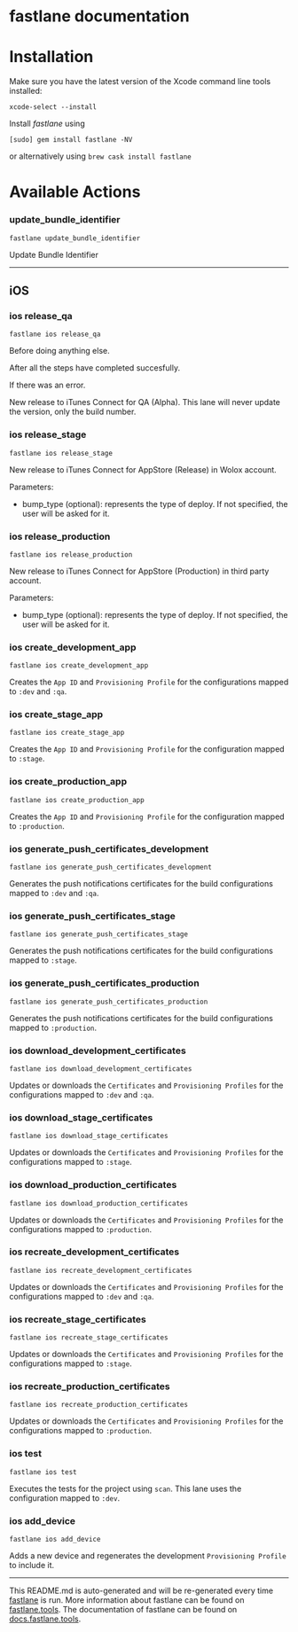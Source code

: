 fastlane documentation
================
# Installation

Make sure you have the latest version of the Xcode command line tools installed:

```
xcode-select --install
```

Install _fastlane_ using
```
[sudo] gem install fastlane -NV
```
or alternatively using `brew cask install fastlane`

# Available Actions
### update_bundle_identifier
```
fastlane update_bundle_identifier
```
Update Bundle Identifier

----

## iOS
### ios release_qa
```
fastlane ios release_qa
```
Before doing anything else.

After all the steps have completed succesfully.

If there was an error.

New release to iTunes Connect for QA (Alpha). This lane will never update the version, only the build number.
### ios release_stage
```
fastlane ios release_stage
```
New release to iTunes Connect for AppStore (Release) in Wolox account.

Parameters:

- bump_type (optional): represents the type of deploy. If not specified, the user will be asked for it.
### ios release_production
```
fastlane ios release_production
```
New release to iTunes Connect for AppStore (Production) in third party account.

Parameters:

- bump_type (optional): represents the type of deploy. If not specified, the user will be asked for it.
### ios create_development_app
```
fastlane ios create_development_app
```
Creates the `App ID` and `Provisioning Profile` for the configurations mapped to `:dev` and `:qa`.
### ios create_stage_app
```
fastlane ios create_stage_app
```
Creates the `App ID` and `Provisioning Profile` for the configuration mapped to `:stage`.
### ios create_production_app
```
fastlane ios create_production_app
```
Creates the `App ID` and `Provisioning Profile` for the configuration mapped to `:production`.
### ios generate_push_certificates_development
```
fastlane ios generate_push_certificates_development
```
Generates the push notifications certificates for the build configurations mapped to `:dev` and `:qa`.
### ios generate_push_certificates_stage
```
fastlane ios generate_push_certificates_stage
```
Generates the push notifications certificates for the build configurations mapped to `:stage`.
### ios generate_push_certificates_production
```
fastlane ios generate_push_certificates_production
```
Generates the push notifications certificates for the build configurations mapped to `:production`.
### ios download_development_certificates
```
fastlane ios download_development_certificates
```
Updates or downloads the `Certificates` and `Provisioning Profiles` for the configurations mapped to `:dev` and `:qa`.
### ios download_stage_certificates
```
fastlane ios download_stage_certificates
```
Updates or downloads the `Certificates` and `Provisioning Profiles` for the configurations mapped to `:stage`.
### ios download_production_certificates
```
fastlane ios download_production_certificates
```
Updates or downloads the `Certificates` and `Provisioning Profiles` for the configurations mapped to `:production`.
### ios recreate_development_certificates
```
fastlane ios recreate_development_certificates
```
Updates or downloads the `Certificates` and `Provisioning Profiles` for the configurations mapped to `:dev` and `:qa`.
### ios recreate_stage_certificates
```
fastlane ios recreate_stage_certificates
```
Updates or downloads the `Certificates` and `Provisioning Profiles` for the configurations mapped to `:stage`.
### ios recreate_production_certificates
```
fastlane ios recreate_production_certificates
```
Updates or downloads the `Certificates` and `Provisioning Profiles` for the configurations mapped to `:production`.
### ios test
```
fastlane ios test
```
Executes the tests for the project using `scan`. This lane uses the configuration mapped to `:dev`.
### ios add_device
```
fastlane ios add_device
```
Adds a new device and regenerates the development `Provisioning Profile` to include it.

----

This README.md is auto-generated and will be re-generated every time [fastlane](https://fastlane.tools) is run.
More information about fastlane can be found on [fastlane.tools](https://fastlane.tools).
The documentation of fastlane can be found on [docs.fastlane.tools](https://docs.fastlane.tools).
